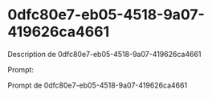 # 0dfc80e7-eb05-4518-9a07-419626ca4661

Description de 0dfc80e7-eb05-4518-9a07-419626ca4661

Prompt:

Prompt de 0dfc80e7-eb05-4518-9a07-419626ca4661